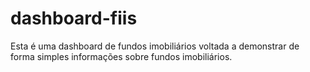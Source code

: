 # dashboard-fiis
Esta é uma dashboard de fundos imobiliários voltada a demonstrar de forma simples informações sobre fundos imobiliários.
